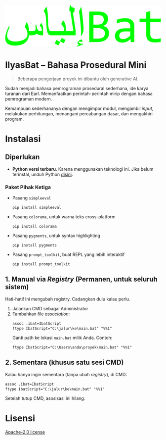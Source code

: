 ![IlyasBat.png](https://raw.githubusercontent.com/aflacake/ilyasbat-lang/main/Logo%20IlyasBat.png)
# IlyasBat – Bahasa Prosedural Mini

> Beberapa pengerjaan proyek ini dibantu oleh generative AI.

Sudah menjadi bahasa pemrograman prosedural sederhana, ide karya turanan dari Earl. Memanfaatkan perintah-perintah mirip dengan bahasa pemrograman modern.

Kemampuan sederhananya dengan mengimpor modul, mengambil _input_, melakukan perhitungan, menangani percabangan dasar, dan mengakhiri program.

# Instalasi
## Diperlukan
- **Python versi terbaru**. Karena menggunakan teknologi ini. Jika belum terinstal, unduh Python [disini](https://www.python.org/downloads/).

### Paket Pihak Ketiga
- Pasang `simpleeval`
  ```
  pip install simpleeval
  ```
- Pasang `colorama`, untuk warna teks cross-platform
  ```
  pip install colorama
  ```
- Pasang `pygments`, untuk syntax highlighting
  ```
  pip install pygments
  ```
- Pasang `prompt_toolkit`, buat REPL yang lebih interaktif
  ```
  pip install prompt_toolkit
  ```

## 1. Manual via _Registry_ (Permanen, untuk seluruh sistem)
Hati-hati! Ini mengubah registry. Cadangkan dulu kalau perlu.
1. Jalankan CMD sebagai Administrator
2. Tambahkan file _association_:
   ```
   assoc .ibat=IbatScript
   ftype IbatScript="C:\jalur\ke\main.bat" "%%1"
   ```
   Ganti path ke lokasi `main.bat` milik Anda. Contoh:
   ```
   ftype IbatScript="C:\Users\anda\proyek\main.bat" "%%1"
   ```
## 2. Sementara (khusus satu sesi CMD)
Kalau hanya ingin sementara (tanpa ubah _registry_), di CMD:
```
assoc .ibat=IbatScript
ftype IbatScript="C:\jalur\ke\main.bat" "%%1"
```
Setelah tutup CMD, asosisasi ini hilang.

# Lisensi
[Apache-2.0 license](https://github.com/aflacake/ilyasbat-lang/blob/main/LICENSE)
